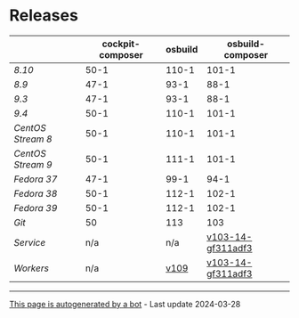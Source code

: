 # Releases
|       | cockpit-composer    | osbuild    | osbuild-composer    |
|-------|---------------------|------------|---------------------|
*8.10* | 50-1 | 110-1 | 101-1
*8.9* | 47-1 | 93-1 | 88-1
*9.3* | 47-1 | 93-1 | 88-1
*9.4* | 50-1 | 110-1 | 101-1
*CentOS Stream 8* | 50-1 | 110-1 | 101-1
*CentOS Stream 9* | 50-1 | 111-1 | 101-1
*Fedora 37* | 47-1 | 99-1 | 94-1
*Fedora 38* | 50-1 | 112-1 | 102-1
*Fedora 39* | 50-1 | 112-1 | 102-1
*Git* | 50 | 113 | 103
*Service* | n/a | n/a | [v103-14-gf311adf3](https://github.com/osbuild/osbuild-composer/compare/v103-14-gf311adf3...main)
*Workers* | n/a | [v109](https://github.com/osbuild/osbuild/compare/v109...main) | [v103-14-gf311adf3](https://github.com/osbuild/osbuild-composer/compare/v103-14-gf311adf3...main)

---

[This page is autogenerated by a bot](https://gitlab.cee.redhat.com/osbuild/guides-bot/-/blob/main/release_overview.py) - Last update 2024-03-28